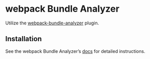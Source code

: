# webpack Bundle Analyzer

Utilize the [webpack-bundle-analyzer](https://github.com/th0r/webpack-bundle-analyzer) plugin.

## Installation

See the webpack Bundle Analyzer’s [docs](https://github.com/th0r/webpack-bundle-analyzer) for detailed instructions.
